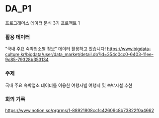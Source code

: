 # DA_P1
프로그래머스 데이터 분석 3기 프로젝트 1

### 활용 데이터
"국내 주요 숙박업소별 정보" 데이터 활용하고 있습니다!
https://www.bigdata-culture.kr/bigdata/user/data_market/detail.do?id=354c0cc0-6403-11ee-9c85-79328b353134

### 주제
국내 주요 숙박업소 데이터를 이용한 여행자별 여행지 및 숙박시설 추천

### 회의 기록
https://www.notion.so/prgrms/1-88921808cc1c42609c8b73822f0a4662
